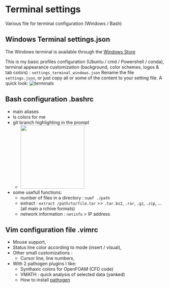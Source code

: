 # Terminal settings
Various file for terminal configuration (Windows / Bash)

## Windows Terminal settings.json
The Windows terminal is available through the [Windows Store](https://www.microsoft.com/fr-fr/p/windows-terminal/9n0dx20hk701?rtc=1&activetab=pivot:overviewtab)

This is my basic profiles configuration (Ubuntu / cmd / Powershell / conda), terminal appearance customization (background, color schemes, logos & tab colors) :
```settings_terminal_windows.json```
Rename the file `settings.json`, or just copy all or some of the content to your setting file.
A quick look:
![terminals](https://user-images.githubusercontent.com/18436720/120677485-68114480-c497-11eb-831a-069505a49a8a.png)


## Bash configuration .bashrc
+ main aliases
+ ls colors for me
+ git branch highlighting in the prompt
  + <img src="https://user-images.githubusercontent.com/18436720/120680893-1ec2f400-c49b-11eb-8eaf-f6097ff7cdac.png" width="200">
+ some usefull functions:
  + number of files in a directory : `numf ./path`
  + extract : `extract /path/to/file.tar`  >> `.tar.bz2`, `.rar`, `.gz`, `.zip`, ... (all main a rchive formats)
  + network information : `netinfo` > IP address

## Vim configuration file .vimrc
+ Mouse support, 
+ Status line color according to mode (insert / visual),
+ Other small customizations :
   + Cursor line, line numbers, 
+ With 2 pathogen plugins I like:
   + Synthaxic colors for OpenFOAM (CFD code)
   + VMATH : quick analysis of selected data (yanked)
   + How to install [pathogen](https://github.com/tpope/vim-pathogen)
